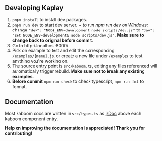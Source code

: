 ## Developing Kaplay

1. `pnpm install` to install dev packages.
2. `pnpm run dev` to start dev server.
   ~ _to run npm run dev on Windows:_ change `"dev": "NODE_ENV=development node scripts/dev.js"` to `"dev": "set NODE_ENV=development& node scripts/dev.js"`. **Make sure to change back to original before commit**.
3. Go to http://localhost:8000/
4. Pick on example to test and edit the corresponding `/examples/[name].js`, or create a new file under `/examples` to test anything you're working on.
5. The source entry point is `src/kaboom.ts`, editing any files referenced will automatically trigger rebuild. **Make sure not to break any existing examples**.
6. **Before commit** `npm run check` to check typescript, `npm run fmt` to format.

## Documentation

Most kaboom docs are written in `src/types.ts` as [jsDoc](https://www.typescriptlang.org/docs/handbook/jsdoc-supported-types.html) above each kaboom component entry.

**Help on improving the documentation is appreciated! Thank you for contributing!**
